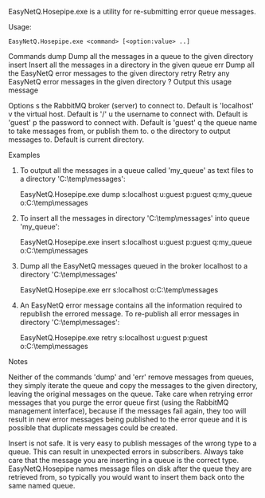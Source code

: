 EasyNetQ.Hosepipe.exe is a utility for re-submitting error queue messages.

Usage:

    EasyNetQ.Hosepipe.exe <command> [<option:value> ..]

Commands
    dump    Dump all the messages in a queue to the given directory
    insert  Insert all the messages in a directory in the given queue
    err     Dump all the EasyNetQ error messages to the given directory
    retry   Retry any EasyNetQ error messages in the given directory
    ?       Output this usage message

Options
    s       the RabbitMQ broker (server) to connect to. Default is 'localhost'
    v       the virtual host. Default is '/'
    u       the username to connect with. Default is 'guest'
    p       the password to connect with. Default is 'guest'
    q       the queue name to take messages from, or publish them to.
    o       the directory to output messages to. Default is current directory.

Examples

1. To output all the messages in a queue called 'my_queue' as text files to a directory 'C:\temp\messages':

    EasyNetQ.Hosepipe.exe dump s:localhost u:guest p:guest q:my_queue o:C:\temp\messages

2. To insert all the messages in directory 'C:\temp\messages' into queue
   'my_queue':

    EasyNetQ.Hosepipe.exe insert s:localhost u:guest p:guest q:my_queue o:C:\temp\messages

3. Dump all the EasyNetQ messages queued in the broker localhost to a directory
   'C:\temp\messages'

    EasyNetQ.Hosepipe.exe err s:localhost o:C:\temp\messages

4. An EasyNetQ error message contains all the information required to republish the
   errored message.
   To re-publish all error messages in directory 'C:\temp\messages':

    EasyNetQ.Hosepipe.exe retry s:localhost u:guest p:guest o:C:\temp\messages

Notes

Neither of the commands 'dump' and 'err' remove messages from queues, they simply
iterate the queue and copy the messages to the given directory, leaving the original
messages on the queue. Take care when retrying error messages that you purge the error
queue first (using the RabbitMQ management interface), because if the messages fail
again, they too will result in new error messages being published to the error queue
and it is possible that duplicate messages could be created.

Insert is not safe. It is very easy to publish messages of the wrong type to a
queue. This can result in unexpected errors in subscribers. Always take care that
the message you are inserting in a queue is the correct type. EasyNetQ.Hosepipe
names message files on disk after the queue they are retrieved from, so typically
you would want to insert them back onto the same named queue.